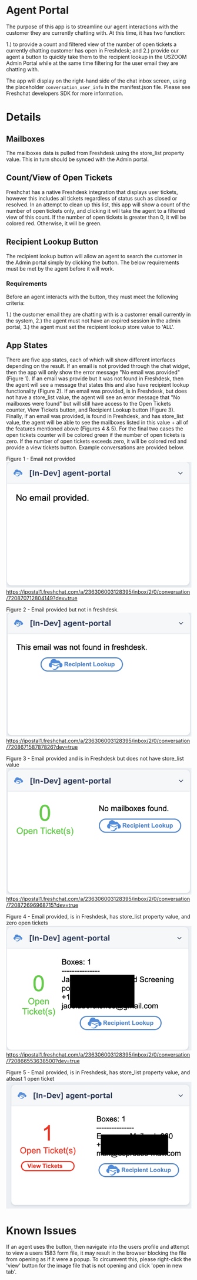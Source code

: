 # Agent Portal

The purpose of this app is to streamline our agent interactions with the customer they are currently chatting with. At this time, it has two function:

1.) to provide a count and filtered view of the number of open tickets a currently chatting customer has open in Freshdesk; and
2.) provide our agent a button to quickly take them to the recipient lookup in the USZOOM Admin Portal while at the same time filtering for the user email they are chatting with.

The app will display on the right-hand side of the chat inbox screen, using the placeholder `conversation_user_info` in the manifest.json file. Please see Freshchat developers SDK for more information.

# Details

## Mailboxes

The mailboxes data is pulled from Freshdesk using the store_list property value. This in turn should be synced with the Admin portal.

## Count/View of Open Tickets

Freshchat has a native Freshdesk integration that displays user tickets, however this includes all tickets regardless of status such as closed or resolved. In an attempt to clean up this list, this app will show a count of the number of open tickets only, and clicking it will take the agent to a filtered view of this count. If the number of open tickets is greater than 0, it will be colored red. Otherwise, it will be green.

## Recipient Lookup Button

The recipient lookup button will allow an agent to search the customer in the Admin portal simply by clicking the button. The below requirements must be met by the agent before it will work.

### Requirements

Before an agent interacts with the button, they must meet the following criteria:

1.) the customer email they are chatting with is a customer email currently in the system,
2.) the agent must not have an expired session in the admin portal,
3.) the agent must set the recipient lookup store value to 'ALL'.

## App States

There are five app states, each of which will show different interfaces depending on the result. If an email is not provided through the chat widget, then the app will only show the error message "No email was provided" (Figure 1). If an email was provide but it was not found in Freshdesk, then the agent will see a message that states this and also have recipient lookup functionality (Figure 2). If an email was provided, is in Freshdesk, but does not have a store_list value, the agent will see an error message that "No mailboxes were found" but will still have access to the Open Tickets counter, View Tickets button, and Recipient Lookup button (Figure 3). Finally, if an email was provided, is found in Freshdesk, and has store_list value, the agent will be able to see the mailboxes listed in this value + all of the features mentioned above (Figures 4 & 5). For the final two cases the open tickets counter will be colored green if the number of open tickets is zero. If the number of open tickets exceeds zero, it will be colored red and provide a view tickets button. Example conversations are provided below.

Figure 1 - Email not provided
![Screenshot of email not provided](docs/fig1.png)
https://ipostal1.freshchat.com/a/236306003128395/inbox/2/0/conversation/720870712804149?dev=true

Figure 2 - Email provided but not in freshdesk.
![Screenshot of email provided but not in freshdesk](docs/fig2.png)
https://ipostal1.freshchat.com/a/236306003128395/inbox/2/0/conversation/720867158787826?dev=true

Figure 3 - Email provided and is in Freshdesk but does not have store_list value
![Email provided and is in Freshdesk but does not have store_list value](docs/fig3.png)
https://ipostal1.freshchat.com/a/236306003128395/inbox/2/0/conversation/720872696968715?dev=true

Figure 4 - Email provided, is in Freshdesk, has store_list property value, and zero open tickets
![Email provided, is in Freshdesk, and has store_list property value](docs/fig4.png)
https://ipostal1.freshchat.com/a/236306003128395/inbox/2/0/conversation/720866553638500?dev=true

Figure 5 - Email provided, is in Freshdesk, has store_list property value, and atleast 1 open ticket
![Email provided, is in Freshdesk, has store_list property value, and atleast 1 open ticket](docs/fig5.png)

# Known Issues

If an agent uses the button, then navigate into the users profile and attempt to view a users 1583 form file, it may result in the browser blocking the file from opening as if it were a popup. To circumvent this, please right-click the 'view' button for the image file that is not opening and click 'open in new tab'.
